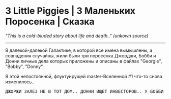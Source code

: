 <h1>3 Little Piggies | 3 Маленьких Поросенка | Сказка</h1>
<text><i>"This is a cold-bluded story about life and death.." (unkown source)</i></text>

<hr>
<p>В далекой-далекой Галактике, в которой все имена вымышлены, а совпадения случайны,
жили были три поросенка Джорджи, Бобби и Донни личные дела которых приложены и описаны в файлах "Georgie", "Bobby", "Donny".</p>

<p>В этой непостоянной, флуктуирущей master-Вселенной #1 что-то снова изменилось..</p>

<pre>ДЖОРЖИ ЗАЛЕЗ НЕ В ТОТ ДОМ.. ДОННИ ИЩЕТ ИНВЕСТОРОВ.. У БОББИ ЧТО-ТО ПОШЛО НЕ ТАК..</pre>
